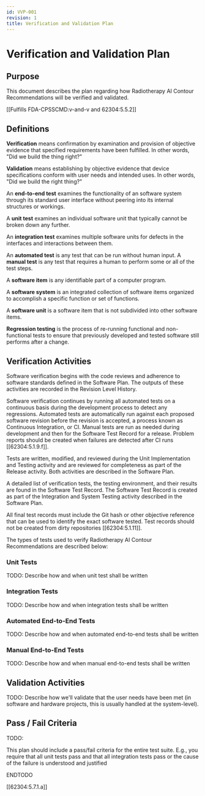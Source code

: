 ```yaml
---
id: VVP-001
revision: 1
title: Verification and Validation Plan
---
```


# Verification and Validation Plan

## Purpose

This document describes the plan regarding how Radiotherapy AI Contour Recommendations will be verified and validated.

[[Fulfills FDA-CPSSCMD:v-and-v and 62304:5.5.2]]

## Definitions

**Verification** means confirmation by examination and provision of objective evidence that specified requirements have been fulfilled. In other words, "Did we build the thing right?"

**Validation** means establishing by objective evidence that device specifications conform with user needs and intended uses. In other words, "Did we build the right thing?"

An **end-to-end test** examines the functionality of an software system through its standard user interface without peering into its internal structures or workings.

A **unit test** examines an individual software unit that typically cannot be broken down any further.

An **integration test** examines multiple software units for defects in the interfaces and interactions between them.

An **automated test** is any test that can be run without human input. A **manual test** is any test that requires a human to perform some or all of the test steps.

A **software item** is any identifiable part of a computer program.

A **software system** is an integrated collection of software items organized to accomplish a specific function or set of functions.

A **software unit** is a software item that is not subdivided into other software items.

**Regression testing** is the process of re-running functional and non-functional tests to ensure that previously developed and tested software still performs after a change.

## Verification Activities

Software verification begins with the code reviews and adherence to software standards defined in the Software Plan. The outputs of these activities are recorded in the Revision Level History.

Software verification continues by running all automated tests on a continuous basis during the development process to detect any regressions. Automated tests are automatically run against each proposed software revision before the revision is accepted, a process known as Continuous Integration, or CI. Manual tests are run as needed during development and then for the Software Test Record for a release. Problem reports should be created when failures are detected after CI runs [[62304:5.1.9.f]].

Tests are written, modified, and reviewed during the Unit Implementation and Testing activity and are reviewed for completeness as part of the Release activity. Both activities are described in the Software Plan.

A detailed list of verification tests, the testing environment, and their results are found in the Software Test Record. The Software Test Record is created as part of the Integration and System Testing activity described in the Software Plan.

All final test records must include the Git hash or other objective reference that can be used to identify the exact software tested. Test records should not be created from dirty repositories [[62304:5.1.11]].

The types of tests used to verify Radiotherapy AI Contour Recommendations are described below:

### Unit Tests

TODO: Describe how and when unit test shall be written

### Integration Tests

TODO: Describe how and when integration tests shall be written

### Automated End-to-End Tests

TODO: Describe how and when automated end-to-end tests shall be written

### Manual End-to-End Tests

TODO: Describe how and when manual end-to-end tests shall be written

## Validation Activities

TODO: Describe how we'll validate that the user needs have been met (in software and hardware projects, this is usually handled at the system-level).

## Pass / Fail Criteria

TODO:

This plan should include a pass/fail criteria for the entire test suite. E.g., you require that all unit tests pass and that all integration tests pass or the cause of the failure is understood and justified

ENDTODO

[[62304:5.7.1.a]]
